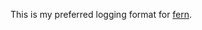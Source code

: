 This is my preferred logging format for [fern](https://docs.rs/fern/latest/fern/struct.Dispatch.html#method.format).
